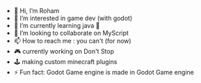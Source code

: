 - 👋 Hi, I’m Roham
- 👀 I’m interested in game dev (with godot)
- 🌱 I’m currently learning java 🍵
- 💞️ I’m looking to collaborate on MyScript
- 📫 How to reach me : you can't (for now)
- 🎮 currently working on Don't Stop
- 🕹️ making custom minecraft plugins
- ⚡ Fun fact: Godot Game engine is made in Godot Game engine

<!---
rohambob212/rohambob212 is a ✨ special ✨ repository because its `README.md` (this file) appears on your GitHub profile.
You can click the Preview link to take a look at your changes.
--->
